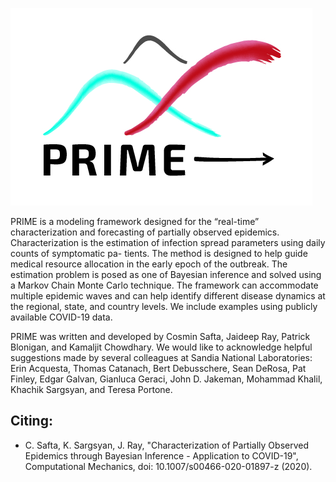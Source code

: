 ![name-of-you-image](https://github.com/sandialabs/PRIME/blob/main/logo/PRIME_logo_small.jpg?raw=true)

PRIME is a modeling framework designed for the “real-time” characterization and forecasting of partially observed epidemics. Characterization is the estimation of infection spread parameters using daily counts of symptomatic pa- tients. The method is designed to help guide medical resource allocation in the early epoch of the outbreak. The estimation problem is posed as one of Bayesian inference and solved using a Markov Chain Monte Carlo technique. The framework can accommodate multiple epidemic waves and can help identify different disease dynamics at the regional, state, and country levels. We include examples using publicly available COVID-19 data.

PRIME was written and developed by Cosmin Safta, Jaideep Ray, Patrick Blonigan, and Kamaljit Chowdhary. We would like to acknowledge helpful suggestions made by several colleagues at Sandia National Laboratories: Erin Acquesta, Thomas Catanach, Bert Debusschere, Sean DeRosa, Pat Finley, Edgar Galvan, Gianluca Geraci, John D. Jakeman, Mohammad Khalil, Khachik Sargsyan, and Teresa Portone.

## Citing:

* C. Safta, K. Sargsyan, J. Ray, "Characterization of Partially Observed Epidemics through Bayesian Inference - Application to COVID-19", Computational Mechanics, doi: 10.1007/s00466-020-01897-z (2020).
